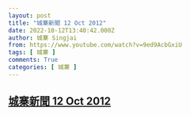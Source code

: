 ```yaml
---
layout: post
title: "城寨新聞 12 Oct 2012"
date: 2022-10-12T13:40:42.000Z
author: 城寨 Singjai
from: https://www.youtube.com/watch?v=9ed9AcbGxiU
tags: [ 城寨 ]
comments: True
categories: [ 城寨 ]
---
```

<!--1665582042000-->
[城寨新聞 12 Oct 2012](https://www.youtube.com/watch?v=9ed9AcbGxiU)
------

<div>

</div>
